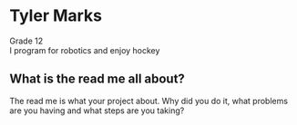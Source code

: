# Tyler Marks

Grade 12  
I program for robotics and enjoy hockey

## What is the read me all about?

The read me is what your project about. Why did you do it, what problems are you having and what steps are you taking?
